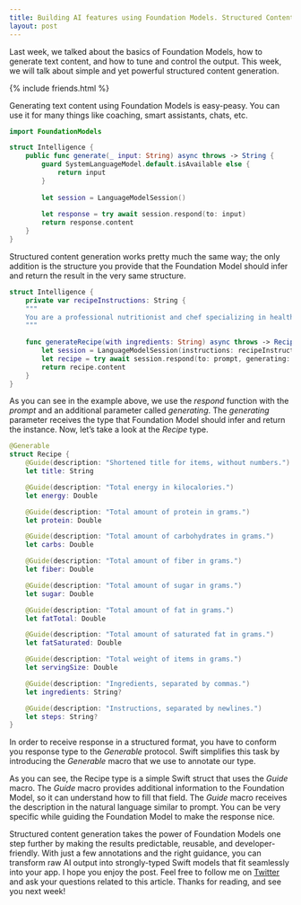 ```yaml
---
title: Building AI features using Foundation Models. Structured Content.
layout: post
---
```


Last week, we talked about the basics of Foundation Models, how to generate text content, and how to tune and control the output. This week, we will talk about simple and yet powerful structured content generation.

{% include friends.html %}

Generating text content using Foundation Models is easy-peasy. You can use it for many things like coaching, smart assistants, chats, etc.

```swift
import FoundationModels

struct Intelligence {
    public func generate(_ input: String) async throws -> String {
        guard SystemLanguageModel.default.isAvailable else {
            return input
        }
        
        let session = LanguageModelSession()
        
        let response = try await session.respond(to: input)
        return response.content
    }
}
```

Structured content generation works pretty much the same way; the only addition is the structure you provide that the Foundation Model should infer and return the result in the very same structure.

```swift
struct Intelligence {
    private var recipeInstructions: String {
    """
    You are a professional nutritionist and chef specializing in healthy meal planning. Generate a recipe using provided ingredients.
    """
    
    func generateRecipe(with ingredients: String) async throws -> Recipe {
        let session = LanguageModelSession(instructions: recipeInstructions)
        let recipe = try await session.respond(to: prompt, generating: Recipe.self)
        return recipe.content
    }
}
```

As you can see in the example above, we use the *respond* function with the *prompt* and an additional parameter called *generating*. The *generating* parameter receives the type that Foundation Model should infer and return the instance. Now, let’s take a look at the *Recipe* type.

```swift
@Generable
struct Recipe {
    @Guide(description: "Shortened title for items, without numbers.")
    let title: String

    @Guide(description: "Total energy in kilocalories.")
    let energy: Double

    @Guide(description: "Total amount of protein in grams.")
    let protein: Double

    @Guide(description: "Total amount of carbohydrates in grams.")
    let carbs: Double

    @Guide(description: "Total amount of fiber in grams.")
    let fiber: Double

    @Guide(description: "Total amount of sugar in grams.")
    let sugar: Double

    @Guide(description: "Total amount of fat in grams.")
    let fatTotal: Double

    @Guide(description: "Total amount of saturated fat in grams.")
    let fatSaturated: Double

    @Guide(description: "Total weight of items in grams.")
    let servingSize: Double

    @Guide(description: "Ingredients, separated by commas.")
    let ingredients: String?

    @Guide(description: "Instructions, separated by newlines.")
    let steps: String?
}
```

In order to receive response in a structured format, you have to conform you response type to the *Generable* protocol. Swift simplifies this task by introducing the *Generable* macro that we use to annotate our type.

As you can see, the Recipe type is a simple Swift struct that uses the *Guide* macro. The *Guide* macro provides additional information to the Foundation Model, so it can understand how to fill that field. The *Guide* macro receives the description in the natural language similar to prompt. You can be very specific while guiding the Foundation Model to make the response nice.

Structured content generation takes the power of Foundation Models one step further by making the results predictable, reusable, and developer-friendly. With just a few annotations and the right guidance, you can transform raw AI output into strongly-typed Swift models that fit seamlessly into your app. I hope you enjoy the post. Feel free to follow me on [Twitter](https://twitter.com/mecid) and ask your questions related to this article. Thanks for reading, and see you next week!
